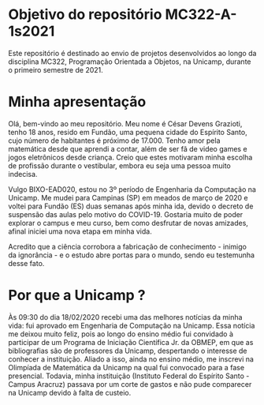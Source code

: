# Objetivo do repositório MC322-A-1s2021
Este repositório é destinado ao envio de projetos desenvolvidos ao longo da disciplina MC322, Programação Orientada a Objetos, na Unicamp, durante o primeiro semestre de 2021.

# Minha apresentação
Olá, bem-vindo ao meu repositório. Meu nome é César Devens Grazioti, tenho 18 anos, resido em Fundão, uma pequena cidade do Espírito Santo, cujo número de habitantes é próximo de 17.000. Tenho amor pela matemática desde que aprendi a contar,  além de ser fã de video games e jogos eletrônicos desde criança. Creio que estes motivaram minha escolha de profissão durante o vestibular, embora eu seja uma pessoa muito indecisa.

Vulgo BIXO-EAD020, estou no 3º período de Engenharia da Computação na Unicamp. Me mudei para Campinas (SP) em meados de março de 2020 e voltei para Fundão (ES) duas semanas após minha ida, devido o decreto de suspensão das aulas pelo motivo do COVID-19. Gostaria muito de poder explorar o campus e meu curso, bem como desfrutar de novas amizades, afinal iniciei uma nova etapa em minha vida. 

Acredito que a ciência corrobora a fabricação de conhecimento - inimigo da ignorância - e o estudo abre portas para o mundo, sendo eu testemunha desse fato.

# Por que a Unicamp ?
Às 09:30 do dia 18/02/2020 recebi uma das melhores notícias da minha vida: fui aprovado em Engenharia de Computação na Unicamp. Essa notícia me deixou muito feliz, pois ao longo do ensino médio fui convidado à participar de um Programa de Iniciação Científica Jr. da OBMEP, em que as bibliografias são de professores da Unicamp, despertando o interesse de conhecer a instituição. Aliado a isso, ainda no ensino médio, me inscrevi na Olimpíada de Matemática da Unicamp na qual fui convocado para a fase presencial. Todavia, minha instituição (Instituto Federal do Espírito Santo - Campus Aracruz) passava por um corte de gastos e não pude comparecer na Unicamp devido à falta de custeio.
